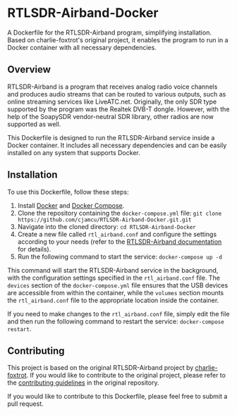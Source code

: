 # RTLSDR-Airband-Docker
A Dockerfile for the RTLSDR-Airband program, simplifying installation. Based on charlie-foxtrot's original project, it enables the program to run in a Docker container with all necessary dependencies.

## Overview
RTLSDR-Airband is a program that receives analog radio voice channels and produces audio streams that can be routed to various outputs, such as online streaming services like LiveATC.net. Originally, the only SDR type supported by the program was the Realtek DVB-T dongle. However, with the help of the SoapySDR vendor-neutral SDR library, other radios are now supported as well.

This Dockerfile is designed to run the RTLSDR-Airband service inside a Docker container. It includes all necessary dependencies and can be easily installed on any system that supports Docker.

## Installation
To use this Dockerfile, follow these steps:

1. Install [Docker](https://www.docker.com/products/docker-desktop) and [Docker Compose](https://docs.docker.com/compose/install/).
2. Clone the repository containing the `docker-compose.yml` file: `git clone https://github.com/cjamcu/RTLSDR-Airband-Docker.git.git`
3. Navigate into the cloned directory: `cd RTLSDR-Airband-Docker`
4. Create a new file called `rtl_airband.conf` and configure the settings according to your needs (refer to the [RTLSDR-Airband documentation](https://github.com/charlie-foxtrot/RTLSDR-Airband/wiki) for details).
5. Run the following command to start the service: `docker-compose up -d`

This command will start the RTLSDR-Airband service in the background, with the configuration settings specified in the `rtl_airband.conf` file. The `devices` section of the `docker-compose.yml` file ensures that the USB devices are accessible from within the container, while the `volumes` section mounts the `rtl_airband.conf` file to the appropriate location inside the container.

If you need to make changes to the `rtl_airband.conf` file, simply edit the file and then run the following command to restart the service: `docker-compose restart`.

## Contributing
This project is based on the original RTLSDR-Airband project by [charlie-foxtrot](https://github.com/charlie-foxtrot). If you would like to contribute to the original project, please refer to the [contributing guidelines](https://github.com/charlie-foxtrot/RTLSDR-Airband/blob/master/CONTRIBUTING.md) in the original repository.

If you would like to contribute to this Dockerfile, please feel free to submit a pull request.
